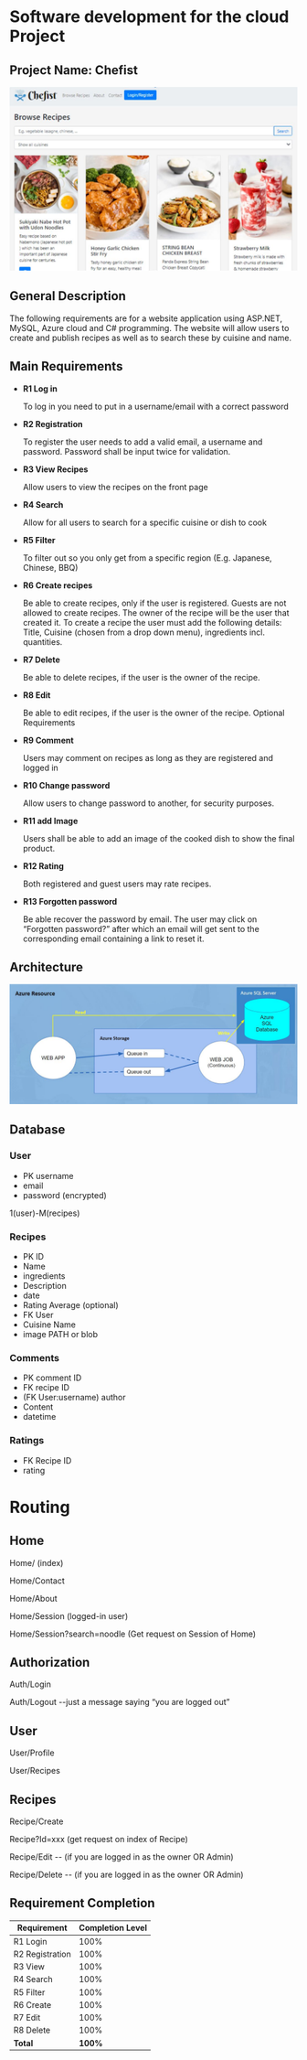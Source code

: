 # Software development for the cloud Project

## Project Name: Chefist
![GitHub Logo](/View_Chefsit.JPG)
## General Description
The following requirements are for a website application using ASP.NET, MySQL, Azure cloud and C# programming.
The website will allow users to create and publish recipes as well as to search these by cuisine and name.

## Main Requirements

- **R1 Log in**

    To log in you need to put in a username/email with a correct password

- **R2 Registration**

    To register the user needs to add a valid email, a username and password. Password shall be input twice for validation.

- **R3 View Recipes**

    Allow users to view the recipes on the front page

- **R4 Search**

    Allow for all users to search for a specific cuisine or dish to cook

- **R5 Filter**

    To filter out so you only get from a specific region (E.g. Japanese, Chinese, BBQ)

- **R6 Create recipes**

    Be able to create recipes, only if the user is registered. Guests are not allowed to create recipes. The owner of the recipe will be the user that created it.
To create a recipe the user must add the following details: Title, Cuisine (chosen from a drop down menu), ingredients incl. quantities.

- **R7 Delete**

   Be able to delete recipes, if the user is the owner of the recipe.

- **R8 Edit**

   Be able to edit recipes, if the user is the owner of the recipe.
Optional Requirements

- **R9 Comment**

    Users may comment on recipes as long as they are registered and logged in

- **R10 Change password**

   Allow users to change password to another, for security purposes.

- **R11 add Image**

   Users shall be able to add an image of the cooked dish to show the final product.

- **R12 Rating**

    Both registered and guest users may rate recipes.

- **R13 Forgotten password**
 
    Be able recover the password by email. The user may click on “Forgotten password?” after which an email will get sent to the corresponding email containing a link to reset it. 


## Architecture
![GitHub Logo](/chefist_architecture.JPG)


## Database

### User
- PK username
- email
- password (encrypted)


1(user)-M(recipes) 
### Recipes
- PK ID
- Name
- ingredients
- Description
- date
- Rating Average (optional)
- FK User
- Cuisine Name
- image PATH or blob

### Comments
- PK comment ID
- FK recipe ID
- (FK User:username) author
- Content
- datetime

### Ratings
- FK Recipe ID
- rating



# Routing


## Home

Home/ (index)

Home/Contact

Home/About

Home/Session (logged-in user)

Home/Session?search=noodle (Get request on Session of Home)

## Authorization

Auth/Login

Auth/Logout --just a message saying “you are logged out”

## User

User/Profile

User/Recipes

## Recipes

Recipe/Create

Recipe?Id=xxx  (get request on index of Recipe)

Recipe/Edit -- (if you are logged in as the owner OR Admin)

Recipe/Delete -- (if you are logged in as the owner OR Admin)
 

## Requirement Completion

Requirement | Completion Level
------------ | -------------
R1 Login | 100%
R2 Registration | 100%
R3 View | 100%
R4 Search | 100%
R5 Filter | 100% 
R6 Create | 100%
R7 Edit | 100%
R8 Delete | 100%
**Total**		|		   **100%**
